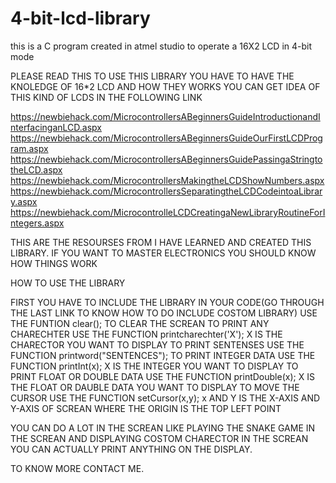 # 4-bit-lcd-library
this is a C program created in atmel studio to operate a 16X2 LCD in 4-bit mode


PLEASE READ THIS TO USE THIS LIBRARY
YOU HAVE TO HAVE THE KNOLEDGE OF 16*2 LCD AND HOW THEY WORKS
YOU CAN GET IDEA OF THIS KIND OF LCDS IN THE FOLLOWING LINK

https://newbiehack.com/MicrocontrollersABeginnersGuideIntroductionandInterfacinganLCD.aspx
https://newbiehack.com/MicrocontrollersABeginnersGuideOurFirstLCDProgram.aspx
https://newbiehack.com/MicrocontrollersABeginnersGuidePassingaStringtotheLCD.aspx
https://newbiehack.com/MicrocontrollersMakingtheLCDShowNumbers.aspx
https://newbiehack.com/MicrocontrollersSeparatingtheLCDCodeintoaLibrary.aspx
https://newbiehack.com/MicrocontrolleLCDCreatingaNewLibraryRoutineForIntegers.aspx

THIS ARE THE RESOURSES FROM I HAVE LEARNED AND CREATED THIS LIBRARY. IF YOU WANT TO MASTER ELECTRONICS
YOU SHOULD KNOW HOW THINGS WORK

HOW TO USE THE LIBRARY

FIRST YOU HAVE TO INCLUDE THE LIBRARY IN YOUR CODE(GO THROUGH THE LAST LINK TO KNOW HOW TO DO INCLUDE COSTOM LIBRARY)
USE THE FUNTION clear(); TO CLEAR THE SCREAN
TO PRINT ANY CHARECHTER USE THE FUNCTION printcharechter('X'); X IS THE CHARECTOR YOU WANT TO DISPLAY
TO PRINT SENTENSES USE THE FUNCTION printword("SENTENCES");
TO PRINT INTEGER DATA USE THE FUNCTION printInt(x); X IS THE INTEGER YOU WANT TO DISPLAY
TO PRINT FLOAT OR DOUBLE DATA USE THE FUNCTION printDouble(x); X IS THE FLOAT OR DAUBLE DATA YOU WANT TO DISPLAY
TO MOVE THE CURSOR USE THE FUNCTION setCursor(x,y); x AND Y IS THE X-AXIS AND Y-AXIS OF SCREAN WHERE THE ORIGIN IS THE TOP LEFT POINT




YOU CAN DO A LOT IN THE SCREAN LIKE PLAYING THE SNAKE GAME IN THE SCREAN AND DISPLAYING COSTOM CHARECTOR IN THE SCREAN
YOU CAN ACTUALLY PRINT ANYTHING ON THE DISPLAY.

TO KNOW MORE CONTACT ME.
